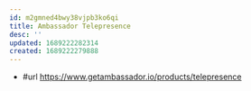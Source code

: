 ```yaml
---
id: m2gmned4bwy38vjpb3ko6qi
title: Ambassador Telepresence
desc: ''
updated: 1689222282314
created: 1689222279888
---
```


- #url https://www.getambassador.io/products/telepresence